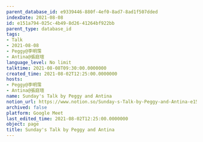 ```yaml
---
parent_database_id: e9339446-880f-4ef0-8ad7-8ad1f507dded
indexDate: 2021-08-08
id: e151a794-025c-4b49-8d26-41264bf922bb
parent_type: database_id
tags:
- Talk
- 2021-08-08
- Peggy@李明霈
- Antina@張庭瑄
language_level: No limit
talktime: 2021-08-08T09:30:00.0000000
created_time: 2021-08-02T12:25:00.0000000
hosts:
- Peggy@李明霈
- Antina@張庭瑄
name: Sunday's Talk by Peggy and Antina
notion_url: https://www.notion.so/Sunday-s-Talk-by-Peggy-and-Antina-e151a794025c4b498d2641264bf922bb
archived: false
platform: Google Meet
last_edited_time: 2021-08-02T12:25:00.0000000
object: page
title: Sunday's Talk by Peggy and Antina
---
```







